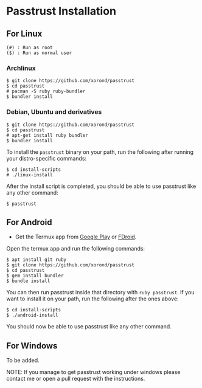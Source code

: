 # Passtrust Installation

## For Linux

```
(#) : Run as root
($) : Run as normal user
```

### Archlinux

```
$ git clone https://github.com/xorond/passtrust
$ cd passtrust
# pacman -S ruby ruby-bundler
$ bundler install
```

### Debian, Ubuntu and derivatives

```
$ git clone https://github.com/xorond/passtrust
$ cd passtrust
# apt-get install ruby bundler
$ bundler install
```

To install the `passtrust` binary on your path, run the following after running your distro-specific commands:

```
$ cd install-scripts
# ./linux-install
```

After the install script is completed, you should be able to use passtrust like any other command:

```
$ passtrust
```

## For Android

* Get the Termux app from [Google Play](https://play.google.com/store/apps/details?id=com.termux) or [FDroid](https://f-droid.org/repository/browse/?fdid=com.termux).

Open the termux app and run the following commands:

```
$ apt install git ruby
$ git clone https://github.com/xorond/passtrust
$ cd passtrust
$ gem install bundler
$ bundle install
```

You can then run passtrust inside that directory with `ruby passtrust`. If you want to install it on your path, run the following after the ones above:

```
$ cd install-scripts
$ ./android-install
```

You should now be able to use passtrust like any other command.

## For Windows

To be added.

NOTE: If you manage to get passtrust working under windows please contact me or open a pull request with the instructions.
